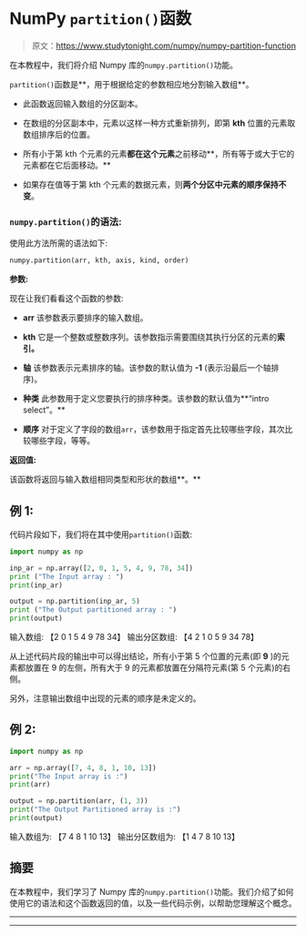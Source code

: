# NumPy `partition()`函数

> 原文：<https://www.studytonight.com/numpy/numpy-partition-function>

在本教程中，我们将介绍 Numpy 库的`numpy.partition()`功能。

`partition()`函数是**，用于根据给定的参数相应地分割输入数组**。

*   此函数返回输入数组的分区副本。

*   在数组的分区副本中，元素以这样一种方式重新排列，即第 **kth** 位置的元素取数组排序后的位置。

*   所有小于第 kth 个元素的元素**都在这个元素**之前移动**，所有等于或大于它的元素都在它后面移动。**

*   如果存在值等于第 kth 个元素的数据元素，则**两个分区中元素的顺序保持不变**。

### `numpy.partition()`的语法:

使用此方法所需的语法如下:

```py
numpy.partition(arr, kth, axis, kind, order)
```

**参数:**

现在让我们看看这个函数的参数:

*   **arr**
    该参数表示要排序的输入数组。

*   **kth**
    它是一个整数或整数序列。该参数指示需要围绕其执行分区的元素的**索引。**

*   **轴**
    该参数表示元素排序的轴。该参数的默认值为 **-1** (表示沿最后一个轴排序)。

*   **种类**
    此参数用于定义您要执行的排序种类。该参数的默认值为**“intro select”。**

*   **顺序**
    对于定义了字段的数组`arr`，该参数用于指定首先比较哪些字段，其次比较哪些字段，等等。

**返回值:**

该函数将返回与输入数组相同类型和形状的数组**。**

## 例 1:

代码片段如下，我们将在其中使用`partition()`函数:

```py
import numpy as np

inp_ar = np.array([2, 0, 1, 5, 4, 9, 78, 34]) 
print ("The Input array : ") 
print(inp_ar)

output = np.partition(inp_ar, 5) 
print ("The Output partitioned array : ")
print(output) 
```

输入数组:
【2 0 1 5 4 9 78 34】
输出分区数组:
【4 2 1 0 5 9 34 78】

从上述代码片段的输出中可以得出结论，所有小于第 5 个位置的元素(即 **9** )的元素都放置在 9 的左侧，所有大于 9 的元素都放置在分隔符元素(第 5 个元素)的右侧。

另外，注意输出数组中出现的元素的顺序是未定义的。

## 例 2:

```py
import numpy as np

arr = np.array([7, 4, 8, 1, 10, 13])
print("The Input array is :")
print(arr)

output = np.partition(arr, (1, 3))
print("The Output Partitioned array is :")
print(output)
```

输入数组为:
【7 4 8 1 10 13】
输出分区数组为:
【1 4 7 8 10 13】

## 摘要

在本教程中，我们学习了 Numpy 库的`numpy.partition()`功能。我们介绍了如何使用它的语法和这个函数返回的值，以及一些代码示例，以帮助您理解这个概念。

* * *

* * *